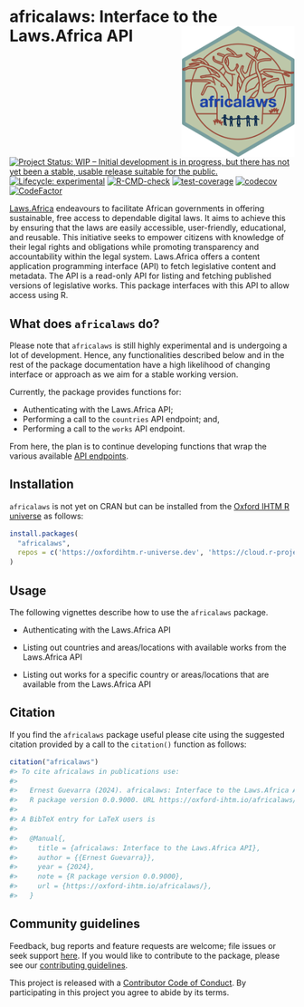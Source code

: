 
<!-- README.md is generated from README.Rmd. Please edit that file -->

# africalaws: Interface to the Laws.Africa API <img src="man/figures/logo.png" width="200" align="right" />

<!-- badges: start -->

[![Project Status: WIP – Initial development is in progress, but there
has not yet been a stable, usable release suitable for the
public.](https://www.repostatus.org/badges/latest/wip.svg)](https://www.repostatus.org/#wip)
[![Lifecycle:
experimental](https://img.shields.io/badge/lifecycle-experimental-orange.svg)](https://lifecycle.r-lib.org/articles/stages.html#experimental)
[![R-CMD-check](https://github.com/OxfordIHTM/africalaws/actions/workflows/R-CMD-check.yaml/badge.svg)](https://github.com/OxfordIHTM/africalaws/actions/workflows/R-CMD-check.yaml)
[![test-coverage](https://github.com/OxfordIHTM/africalaws/actions/workflows/test-coverage.yaml/badge.svg)](https://github.com/OxfordIHTM/africalaws/actions/workflows/test-coverage.yaml)
[![codecov](https://codecov.io/gh/OxfordIHTM/africalaws/graph/badge.svg?token=NfjEc8Xi2y)](https://codecov.io/gh/OxfordIHTM/africalaws)
[![CodeFactor](https://www.codefactor.io/repository/github/oxfordihtm/africalaws/badge)](https://www.codefactor.io/repository/github/oxfordihtm/africalaws)
<!-- badges: end -->

[Laws.Africa](https://laws.africa) endeavours to facilitate African
governments in offering sustainable, free access to dependable digital
laws. It aims to achieve this by ensuring that the laws are easily
accessible, user-friendly, educational, and reusable. This initiative
seeks to empower citizens with knowledge of their legal rights and
obligations while promoting transparency and accountability within the
legal system. Laws.Africa offers a content application programming
interface (API) to fetch legislative content and metadata. The API is a
read-only API for listing and fetching published versions of legislative
works. This package interfaces with this API to allow access using R.

## What does `africalaws` do?

Please note that `africalaws` is still highly experimental and is
undergoing a lot of development. Hence, any functionalities described
below and in the rest of the package documentation have a high
likelihood of changing interface or approach as we aim for a stable
working version.

Currently, the package provides functions for:

- Authenticating with the Laws.Africa API;
- Performing a call to the `countries` API endpoint; and,
- Performing a call to the `works` API endpoint.

From here, the plan is to continue developing functions that wrap the
various available [API
endpoints](https://developers.laws.africa/api/about-the-api).

## Installation

`africalaws` is not yet on CRAN but can be installed from the [Oxford
IHTM R universe](https://oxfordihtm.r-universe.dev) as follows:

``` r
install.packages(
  "africalaws",
  repos = c('https://oxfordihtm.r-universe.dev', 'https://cloud.r-project.org')
)
```

## Usage

The following vignettes describe how to use the `africalaws` package.

- Authenticating with the Laws.Africa API

- Listing out countries and areas/locations with available works from
  the Laws.Africa API

- Listing out works for a specific country or areas/locations that are
  available from the Laws.Africa API

## Citation

If you find the `africalaws` package useful please cite using the
suggested citation provided by a call to the `citation()` function as
follows:

``` r
citation("africalaws")
#> To cite africalaws in publications use:
#> 
#>   Ernest Guevarra (2024). africalaws: Interface to the Laws.Africa API.
#>   R package version 0.0.9000. URL https://oxford-ihtm.io/africalaws/
#> 
#> A BibTeX entry for LaTeX users is
#> 
#>   @Manual{,
#>     title = {africalaws: Interface to the Laws.Africa API},
#>     author = {{Ernest Guevarra}},
#>     year = {2024},
#>     note = {R package version 0.0.9000},
#>     url = {https://oxford-ihtm.io/africalaws/},
#>   }
```

## Community guidelines

Feedback, bug reports and feature requests are welcome; file issues or
seek support [here](https://github.com/OxfordIHTM/africalaws/issues). If
you would like to contribute to the package, please see our
[contributing
guidelines](https://oxford-ihtm.io/africalaws/CONTRIBUTING.html).

This project is released with a [Contributor Code of
Conduct](https://oxford-ihtm.io/africalaws/CODE_OF_CONDUCT.html). By
participating in this project you agree to abide by its terms.
